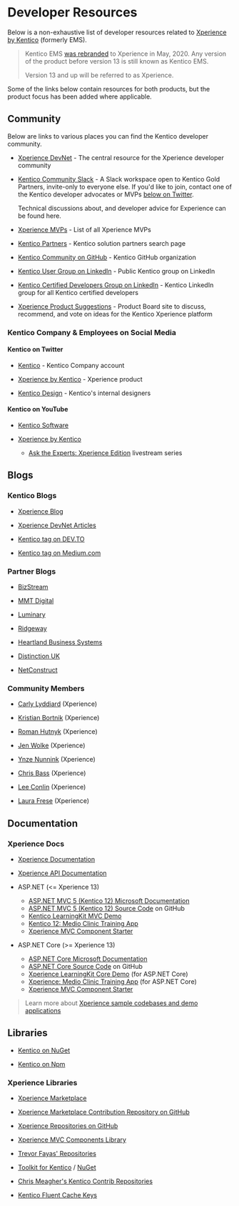 # Developer Resources

Below is a non-exhaustive list of developer resources related to [Xperience by Kentico](https://xperience.io/) (formerly EMS).

> Kentico EMS [was rebranded](https://xperience.io/discover/blog/2020-05/accelerate-your-digital-transformation) to Xperience in May, 2020. Any version of the product before version 13 is still known as Kentico EMS.
> 
> Version 13 and up will be referred to as Xperience.

Some of the links below contain resources for both products, but the product focus has been added where applicable.

## Community

Below are links to various places you can find the Kentico developer community.

- [Xperience DevNet](https://devnet.kentico.com/) - The central resource for the Xperience developer community

- [Kentico Community Slack](https://kentico-community.slack.com/) - A Slack workspace open to Kentico Gold Partners, invite-only to everyone else. If you'd like to join, contact one of the Kentico developer advocates or MVPs [below on Twitter](#kentico-mvps).

  Technical discussions about, and developer advice for Experience can be found here.

- [Xperience MVPs](https://xperience.io/partnership/mvp-program) - List of all Xperience MVPs

- [Kentico Partners](https://www.kentico.com/partners/solution-partners) - Kentico solution partners search page

- [Kentico Community on GitHub](https://kentico.github.io/join/) - Kentico GitHub organization

- [Kentico User Group on LinkedIn](https://www.linkedin.com/groups/970177/) - Public Kentico group on LinkedIn

- [Kentico Certified Developers Group on LinkedIn](https://www.linkedin.com/groups/3172023/) - Kentico LinkedIn group for all Kentico certified developers

- [Xperience Product Suggestions](https://portal.productboard.com/kenticoxperience/) - Product Board site to discuss, recommend, and vote on ideas for the Kentico Xperience platform

### Kentico Company & Employees on Social Media

#### Kentico on Twitter

- [Kentico](https://twitter.com/Kentico) - Kentico Company account

- [Xperience by Kentico](https://twitter.com/KenticoXP) - Xperience product

- [Kentico Design](https://twitter.com/KenticoDesign) - Kentico's internal designers

#### Kentico on YouTube

- [Kentico Software](https://www.youtube.com/channel/UC65aoVOk-aRleIFC79U9g_A)

- [Xperience by Kentico](https://www.youtube.com/channel/UCTG_CvDzyYioDhEP2VYBMvg)

  - [Ask the Experts: Xperience Edition](https://www.youtube.com/playlist?list=PL9RdJplq_ukZd61p4S_JTDZOgsbxx7r2T) livestream series

## Blogs

### Kentico Blogs

- [Xperience Blog](https://xperience.io/discover/blog?page=1)

- [Xperience DevNet Articles](https://devnet.kentico.com/articles)

- [Kentico tag on DEV.TO](https://dev.to/tag/kentico)

- [Kentico tag on Medium.com](https://medium.com/tag/kentico/archive)

### Partner Blogs

- [BizStream](https://www.bizstream.com/blog/kentico)

- [MMT Digital](https://www.mmtdigital.co.uk/thinking?cat=Technology)

- [Luminary](https://www.luminary.com/blog?tags=Kentico+Kentico%20Cloud+Kentico%20Kontent)

- [Ridgeway](https://www.ridgeway.com/blog/web-development)

- [Heartland Business Systems](https://www.hbs.net/blog?tagname=Kentico)

- [Distinction UK](https://medium.com/distinctionuk)

- [NetConstruct](https://www.netconstruct.com/insights)

### Community Members

- [Carly Lyddiard](https://carly.io/category/kentico/) (Xperience)

- [Kristian Bortnik](https://www.kenticotricks.com/) (Xperience)

- [Roman Hutnyk](https://bitsorchestra.com/Idea) (Xperience)

- [Jen Wolke](https://bluemodus.com/articles/colleague/jen-wolke) (Xperience)

- [Ynze Nunnink](https://dev.to/ynze) (Xperience)

- [Chris Bass](https://chrisbass.wakeflyexperts.com/blog) (Xperience)

- [Lee Conlin](https://leeconlin.co.uk/blog/) (Xperience)

- [Laura Frese](https://www.refactoredmedia.com/blog/authors/laura-frese) (Xperience)

## Documentation

### Xperience Docs

- [Xperience Documentation](https://devnet.kentico.com/documentation/)

- [Xperience API Documentation](https://docs.xperience.io/13api)

- ASP.NET (<= Xperience 13)
  - [ASP.NET MVC 5 (Kentico 12) Microsoft Documentation](https://docs.microsoft.com/en-us/aspnet/mvc/overview/getting-started/introduction/getting-started)
  - [ASP.NET MVC 5 (Kentico 12) Source Code](https://github.com/aspnet/AspNetWebStack) on GitHub
  - [Kentico LearningKit MVC Demo](https://github.com/KenticoInternal/LearningKit-Mvc)
  - [Kentico 12: Medio Clinic Training App](https://github.com/Kentico/training-kentico-k12)
  - [Xperience MVC Component Starter](https://github.com/Kentico/xperience-component-starter/tree/949b5ac61bc32189012a6b78a4fd03d084d4128a)

- ASP.NET Core (>= Xperience 13)
  - [ASP.NET Core Microsoft Documentation](https://docs.microsoft.com/en-us/aspnet/core/introduction-to-aspnet-core?view=aspnetcore-5.0)
  - [ASP.NET Core Source Code](https://github.com/dotnet/aspnetcore)  on GitHub
  - [Xperience LearningKit Core Demo](https://github.com/KenticoInternal/LearningKit-Core) (for ASP.NET Core)
  - [Xperience: Medio Clinic Training App](https://github.com/Kentico/xperience-training-13) (for ASP.NET Core)
  - [Xperience MVC Component Starter](https://github.com/Kentico/xperience-component-starter/)

> Learn more about [Xperience sample codebases and demo applications](https://devnet.kentico.com/articles/differences-between-kentico-xperience-sample-sites)

## Libraries

- [Kentico on NuGet](https://www.nuget.org/packages?q=kentico)

- [Kentico on Npm](https://www.npmjs.com/search?q=kentico)

### Xperience Libraries

- [Xperience Marketplace](https://devnet.kentico.com/marketplace)

- [Xperience Marketplace Contribution Repository on GitHub](https://github.com/Kentico/devnet.kentico.com)

- [Xperience Repositories on GitHub](https://github.com/Kentico?utf8=%E2%9C%93&q=ems&type=&language=)

- [Xperience MVC Components Library](https://github.com/Kentico/ems-mvc-components)

- [Trevor Fayas' Repositories](https://github.com/KenticoDevTrev/)

- [Toolkit for Kentico](https://www.toolkitforkentico.com/) / [NuGet](https://www.nuget.org/profiles/BizStream)

- [Chris Meagher's Kentico Contrib Repositories](https://github.com/CMeeg/kentico-contrib)

- [Kentico Fluent Cache Keys](https://github.com/wiredviews/kentico-fluent-cache-keys)
